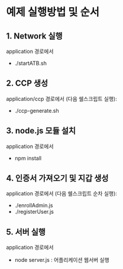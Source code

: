 # 예제 실행방법 및 순서

## 1. Network 실행

application 경로에서

- ./startATB.sh

## 2. CCP 생성

application/ccp 경로에서 (다음 쉘스크립트 실행):

- ./ccp-generate.sh

## 3. node.js 모듈 설치

application 경로에서

- npm install

## 4. 인증서 가져오기 및 지갑 생성

application 경로에서 (다음 쉘스크립트 순차 실행):

- ./enrollAdmin.js
- ./registerUser.js


## 5. 서버 실행

application 경로에서

- node server.js : 어플리케이션 웹서버 실행
